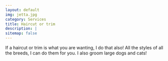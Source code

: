 ```yaml
---
layout: default
img: jetta.jpg
category: Services
title: Haircut or trim
description: |
sitemap: false
---
```


If a haircut or trim is what you are wanting, I do that also! All the styles of all the breeds, I can do them for you. I also groom large dogs and cats!
